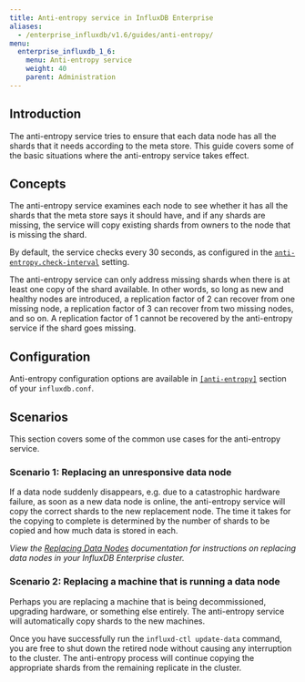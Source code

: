 ```yaml
---
title: Anti-entropy service in InfluxDB Enterprise
aliases:
  - /enterprise_influxdb/v1.6/guides/anti-entropy/
menu:
  enterprise_influxdb_1_6:
    menu: Anti-entropy service
    weight: 40
    parent: Administration
---
```


## Introduction

The anti-entropy service tries to ensure that each data node has all the shards that it needs according to the meta store.
This guide covers some of the basic situations where the anti-entropy service takes effect.

## Concepts

The anti-entropy service examines each node to see whether it has all the shards that the meta store says it should have,
and if any shards are missing, the service will copy existing shards from owners to the node that is missing the shard.

By default, the service checks every 30 seconds, as configured in the [`anti-entropy.check-interval`](/enterprise_influxdb/v1.6/administration/configuration/#check-interval-30s) setting.

The anti-entropy service can only address missing shards when there is at least one copy of the shard available.
In other words, so long as new and healthy nodes are introduced, a replication factor of 2 can recover from one missing node, a replication factor of 3 can recover from two missing nodes, and so on.
A replication factor of 1 cannot be recovered by the anti-entropy service if the shard goes missing.

## Configuration

Anti-entropy configuration options are available in [`[anti-entropy]`](/enterprise_influxdb/v1.6/administration/configuration/#anti-entropy) section of your `influxdb.conf`.

## Scenarios

This section covers some of the common use cases for the anti-entropy service.

### Scenario 1: Replacing an unresponsive data node

If a data node suddenly disappears, e.g. due to a catastrophic hardware failure, as soon as a new data node is online, the anti-entropy service will copy the correct shards to the new replacement node. The time it takes for the copying to complete is determined by the number of shards to be copied and how much data is stored in each.

*View the [Replacing Data Nodes](/enterprise_influxdb/v1.6/guides/replacing-nodes/#replacing-data-nodes) documentation for instructions on replacing data nodes in your InfluxDB Enterprise cluster.*

### Scenario 2: Replacing a machine that is running a data node

Perhaps you are replacing a machine that is being decommissioned, upgrading hardware, or something else entirely.
The anti-entropy service will automatically copy shards to the new machines.

Once you have successfully run the `influxd-ctl update-data` command, you are free to shut down the retired node without causing any interruption to the cluster.
The anti-entropy process will continue copying the appropriate shards from the remaining replicate in the cluster.
